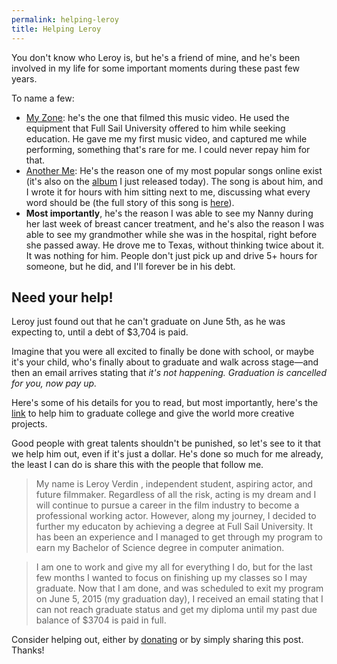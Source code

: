 ```yaml
---
permalink: helping-leroy
title: Helping Leroy
---
```


You don't know who Leroy is, but he's a friend of mine, and he's been involved in my life for some important moments during these past few years.

To name a few:

- [My Zone][1]: he's the one that filmed this music video. He used the equipment that Full Sail University offered to him while seeking education. He gave me my first music video, and captured me while performing, something that's rare for me. I could never repay him for that.
- [Another Me][2]: He's the reason one of my most popular songs online exist (it's also on the [album][3] I just released today). The song is about him, and I wrote it for hours with him sitting next to me, discussing what every word should be (the full story of this song is [here][4]).
- **Most importantly**, he's the reason I was able to see my Nanny during her last week of breast cancer treatment, and he's also the reason I was able to see my grandmother while she was in the hospital, right before she passed away. He drove me to Texas, without thinking twice about it. It was nothing for him. People don't just pick up and drive 5+ hours for someone, but he did, and I'll forever be in his debt.

## Need your help!

Leroy just found out that he can't graduate on June 5th, as he was expecting to, until a debt of $3,704 is paid.

Imagine that you were all excited to finally be done with school, or maybe it's your child, who's finally about to graduate and walk across stage—and then an email arrives stating that *it's not happening. Graduation is cancelled for you, now pay up.* 

Here's some of his details for you to read, but most importantly, here's the [link][5] to help him to graduate college and give the world more creative projects.

Good people with great talents shouldn't be punished, so let's see to it that we help him out, even if it's just a dollar. He's done so much for me already, the least I can do is share this with the people that follow me.

> My name is Leroy Verdin , independent student, aspiring actor, and future filmmaker. Regardless of all the risk, acting is my dream and I will continue to pursue a career in the film industry to become a professional working actor. However, along my journey, I decided to further my educaton by achieving a degree at Full Sail University. It has been an experience and I managed to get through my program to earn my Bachelor of Science degree in computer animation.

> I am one to work and give my all for everything I do, but for the last few months I wanted to focus on finishing up my classes so I may graduate. Now that I am done, and was scheduled to exit my program on June 5, 2015 (my graduation day), I received an email stating that I can not reach graduate status and get my diploma until my past due balance of $3704 is paid in full.

Consider helping out, either by [donating][6] or by simply sharing this post. Thanks!

[1]:	http://nashp.com/my-zone
[2]:	/rico
[3]:	/hero
[4]:	/rico
[5]:	http://www.gofundme.com/vw4tvk
[6]:	http://www.gofundme.com/vw4tvk